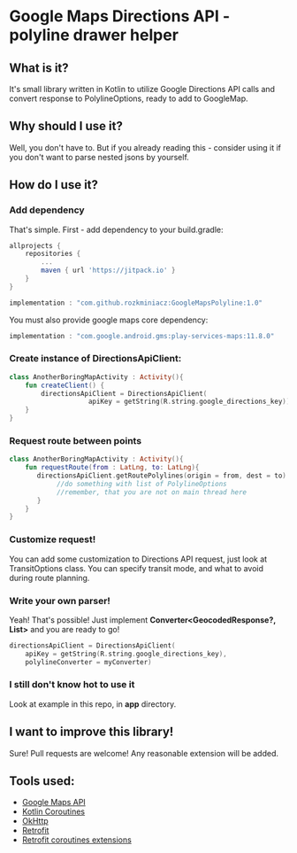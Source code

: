 # Google Maps Directions API - polyline drawer helper

## What is it?
It's small library written in Kotlin to utilize Google Directions API calls
and convert response to PolylineOptions, ready to add to GoogleMap.

## Why should I use it?
Well, you don't have to. But if you already reading this - 
consider using it if you don't want to parse nested jsons by yourself.

## How do I use it?

### Add dependency

That's simple. First - add dependency to your build.gradle:

```groovy
allprojects {
	repositories {
		...
		maven { url 'https://jitpack.io' }
	}
}
```

```groovy
implementation : "com.github.rozkminiacz:GoogleMapsPolyline:1.0"	
```

You must also provide google maps core dependency:

```groovy
implementation : "com.google.android.gms:play-services-maps:11.8.0"
```

### Create instance of DirectionsApiClient:

```kotlin
class AnotherBoringMapActivity : Activity(){
    fun createClient() {
        directionsApiClient = DirectionsApiClient(
                    apiKey = getString(R.string.google_directions_key))
    }
}
```

### Request route between points
```kotlin
class AnotherBoringMapActivity : Activity(){
    fun requestRoute(from : LatLng, to: LatLng){
       directionsApiClient.getRoutePolylines(origin = from, dest = to) {
            //do something with list of PolylineOptions
            //remember, that you are not on main thread here
       }
    }
}
```

### Customize request!
You can add some customization to Directions API request, just look at TransitOptions class. 
You can specify transit mode, and what to avoid during route planning.

### Write your own parser!
Yeah! That's possible! Just implement **Converter<GeocodedResponse?, List<PolylineOptions>>** and you are ready to go!

```kotlin
directionsApiClient = DirectionsApiClient(
    apiKey = getString(R.string.google_directions_key),
    polylineConverter = myConverter)
```

### I still don't know hot to use it
Look at example in this repo, in **app** directory.

## I want to improve this library!
Sure! Pull requests are welcome! Any reasonable extension will be added.

## Tools used:
* [Google Maps API](https://developers.google.com/maps/)
* [Kotlin Coroutines](https://kotlinlang.org/docs/reference/coroutines.html)
* [OkHttp](https://github.com/square/okhttp)
* [Retrofit](http://square.github.io/retrofit/)
* [Retrofit coroutines extensions](https://github.com/gildor/kotlin-coroutines-retrofit)
